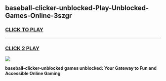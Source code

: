 
## baseball-clicker-unblocked-Play-Unblocked-Games-Online-3szgr
<h3>
<a href="https://premium76.site?title=baseball-clicker-unblocked&ref=25A">CLICK TO PLAY</a></h3>
<hr>

<h3>
<a href="https://premium76.site?title=baseball-clicker-unblocked&ref=25A">CLICK 2 PLAY</a>
  
</h3>

<a href="https://premium76.site?title=baseball-clicker-unblocked&ref=25A"><img src="https://clearcache.store/games.png"></a>


**baseball-clicker-unblocked games unblocked: Your Gateway to Fun and Accessible Online Gaming**
